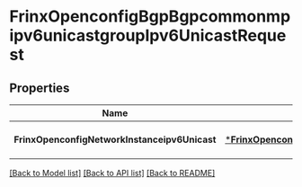 # FrinxOpenconfigBgpBgpcommonmpipv6unicastgroupIpv6UnicastRequest

## Properties
Name | Type | Description | Notes
------------ | ------------- | ------------- | -------------
**FrinxOpenconfigNetworkInstanceipv6Unicast** | [***FrinxOpenconfigBgpBgpcommonmpipv6unicastgroupIpv6Unicast**](frinx.openconfig.bgp.bgpcommonmpipv6unicastgroup.Ipv6Unicast.md) |  | [optional] [default to null]

[[Back to Model list]](../README.md#documentation-for-models) [[Back to API list]](../README.md#documentation-for-api-endpoints) [[Back to README]](../README.md)


